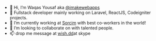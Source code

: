 - 👋  Hi, I’m Waqas Yousaf aka [@imakewebapps](https://twitter.com/imakewebapps)
- 👀  Fullstack developer mainly working on Laravel, ReactJS, Codeigniter projects.
- 🌱  I’m currently working at [Sorcim](https://sorcim.com) with best co-workers in the world!
- 💞️ I’m looking to collaborate on with talented people.
- 📫 drop me message at [wish.dd](https://join.skype.com/invite/INwr0Fogxete)at skype
